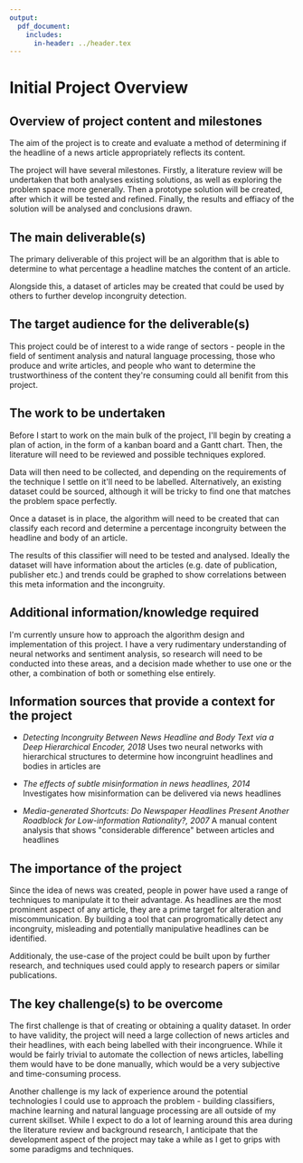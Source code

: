 ```yaml
---
output:
  pdf_document:
    includes:
      in-header: ../header.tex
---
```


# Initial Project Overview

## Overview of project content and milestones
The aim of the project is to create and evaluate a method of determining if the headline of a news article appropriately reflects its content. 

The project will have several milestones. Firstly, a literature review will be undertaken that both analyses existing solutions, as well as exploring the problem space more generally. Then a prototype solution will be created, after which it will be tested and refined. Finally, the results and effiacy of the solution will be analysed and conclusions drawn.

## The main deliverable(s)
The primary deliverable of this project will be an algorithm that is able to determine to what percentage a headline matches the content of an article.

Alongside this, a dataset of articles may be created that could be used by others to further develop incongruity detection.

## The target audience for the deliverable(s)
This project could be of interest to a wide range of sectors - people in the field of sentiment analysis and natural language processing, those who produce and write articles, and people who want to determine the trustworthiness of the content they're consuming could all benifit from this project.

## The work to be undertaken
Before I start to work on the main bulk of the project, I'll begin by creating a plan of action, in the form of a kanban board and a Gantt chart. Then, the literature will need to be reviewed and possible techniques explored.

Data will then need to be collected, and depending on the requirements of the technique I settle on it'll need to be labelled. Alternatively, an existing dataset could be sourced, although it will be tricky to find one that matches the problem space perfectly.

Once a dataset is in place, the algorithm will need to be created that can classify each record and determine a percentage incongruity between the headline and body of an article.

The results of this classifier will need to be tested and analysed. Ideally the dataset will have information about the articles (e.g. date of publication, publisher etc.) and trends could be graphed to show correlations between this meta information and the incongruity.

## Additional information/knowledge required
I'm currently unsure how to approach the algorithm design and implementation of this project. I have a very rudimentary understanding of neural networks and sentiment analysis, so research will need to be conducted into these areas, and a decision made whether to use one or the other, a combination of both or something else entirely.


## Information sources that provide a context for the project
- *Detecting Incongruity Between News Headline and Body Text via a Deep Hierarchical Encoder, 2018*
Uses two neural networks with hierarchical structures to determine how incongruint headlines and bodies in articles are

- *The effects of subtle misinformation in news headlines, 2014* Investigates how misinformation can be delivered via news headlines

- *Media-generated Shortcuts: Do Newspaper Headlines Present Another Roadblock for Low-information Rationality?, 2007* A manual content analysis that shows "considerable difference" between articles and headlines


## The importance of the project
Since the idea of news was created, people in power have used a range of techniques to manipulate it to their advantage. As headlines are the most prominent aspect of any article, they are a prime target for alteration and miscommunication. By building a tool that can progromatically detect any incongruity, misleading and potentially manipulative headlines can be identified.

Additionaly, the use-case of the project could be built upon by further research, and techniques used could apply to research papers or similar publications.

## The key challenge(s) to be overcome
The first challenge is that of creating or obtaining a quality dataset. In order to have validity, the project will need a large collection of news articles and their headlines, with each being labelled with their incongruence. While it would be fairly trivial to automate the collection of news articles, labelling them would have to be done manually, which would be a very subjective and time-consuming process.

Another challenge is my lack of experience around the potential technologies I could use to approach the problem - building classifiers, machine learning and natural language processing are all outside of my current skillset. While I expect to do a lot of learning around this area during the literature review and background research, I anticipate that the development aspect of the project may take a while as I get to grips with some paradigms and techniques.

